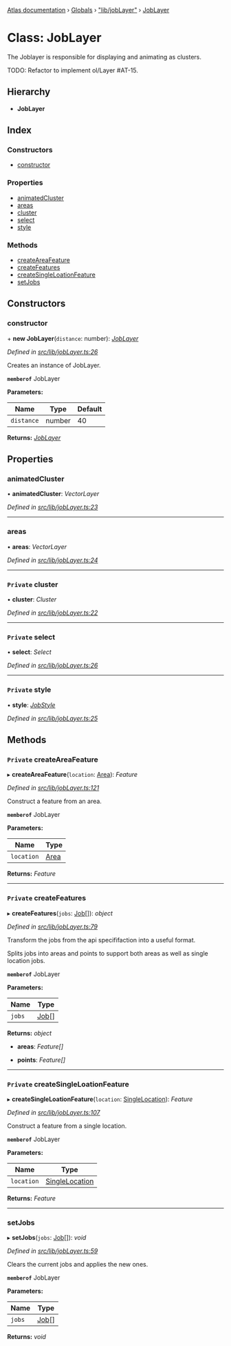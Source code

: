 [Atlas documentation](../README.md) › [Globals](../globals.md) › ["lib/jobLayer"](../modules/_lib_joblayer_.md) › [JobLayer](_lib_joblayer_.joblayer.md)

# Class: JobLayer

The Joblayer is responsible for displaying and animating as clusters.

TODO: Refactor to implement ol/Layer #AT-15.

## Hierarchy

* **JobLayer**

## Index

### Constructors

* [constructor](_lib_joblayer_.joblayer.md#constructor)

### Properties

* [animatedCluster](_lib_joblayer_.joblayer.md#animatedcluster)
* [areas](_lib_joblayer_.joblayer.md#areas)
* [cluster](_lib_joblayer_.joblayer.md#private-cluster)
* [select](_lib_joblayer_.joblayer.md#private-select)
* [style](_lib_joblayer_.joblayer.md#private-style)

### Methods

* [createAreaFeature](_lib_joblayer_.joblayer.md#private-createareafeature)
* [createFeatures](_lib_joblayer_.joblayer.md#private-createfeatures)
* [createSingleLoationFeature](_lib_joblayer_.joblayer.md#private-createsingleloationfeature)
* [setJobs](_lib_joblayer_.joblayer.md#setjobs)

## Constructors

###  constructor

\+ **new JobLayer**(`distance`: number): *[JobLayer](_lib_joblayer_.joblayer.md)*

*Defined in [src/lib/jobLayer.ts:26](https://github.com/chronark/atlas/blob/3cdd76f/src/lib/jobLayer.ts#L26)*

Creates an instance of JobLayer.

**`memberof`** JobLayer

**Parameters:**

Name | Type | Default |
------ | ------ | ------ |
`distance` | number | 40 |

**Returns:** *[JobLayer](_lib_joblayer_.joblayer.md)*

## Properties

###  animatedCluster

• **animatedCluster**: *VectorLayer*

*Defined in [src/lib/jobLayer.ts:23](https://github.com/chronark/atlas/blob/3cdd76f/src/lib/jobLayer.ts#L23)*

___

###  areas

• **areas**: *VectorLayer*

*Defined in [src/lib/jobLayer.ts:24](https://github.com/chronark/atlas/blob/3cdd76f/src/lib/jobLayer.ts#L24)*

___

### `Private` cluster

• **cluster**: *Cluster*

*Defined in [src/lib/jobLayer.ts:22](https://github.com/chronark/atlas/blob/3cdd76f/src/lib/jobLayer.ts#L22)*

___

### `Private` select

• **select**: *Select*

*Defined in [src/lib/jobLayer.ts:26](https://github.com/chronark/atlas/blob/3cdd76f/src/lib/jobLayer.ts#L26)*

___

### `Private` style

• **style**: *[JobStyle](_styles_jobs_.jobstyle.md)*

*Defined in [src/lib/jobLayer.ts:25](https://github.com/chronark/atlas/blob/3cdd76f/src/lib/jobLayer.ts#L25)*

## Methods

### `Private` createAreaFeature

▸ **createAreaFeature**(`location`: [Area](../modules/_types_customtypes_.md#area)): *Feature*

*Defined in [src/lib/jobLayer.ts:121](https://github.com/chronark/atlas/blob/3cdd76f/src/lib/jobLayer.ts#L121)*

Construct a feature from an area.

**`memberof`** JobLayer

**Parameters:**

Name | Type |
------ | ------ |
`location` | [Area](../modules/_types_customtypes_.md#area) |

**Returns:** *Feature*

___

### `Private` createFeatures

▸ **createFeatures**(`jobs`: [Job](../interfaces/_types_customtypes_.job.md)[]): *object*

*Defined in [src/lib/jobLayer.ts:79](https://github.com/chronark/atlas/blob/3cdd76f/src/lib/jobLayer.ts#L79)*

Transform the jobs from the api specififaction into a useful format.

Splits jobs into areas and points to support both areas as well as single location jobs.

**`memberof`** JobLayer

**Parameters:**

Name | Type |
------ | ------ |
`jobs` | [Job](../interfaces/_types_customtypes_.job.md)[] |

**Returns:** *object*

* **areas**: *Feature[]*

* **points**: *Feature[]*

___

### `Private` createSingleLoationFeature

▸ **createSingleLoationFeature**(`location`: [SingleLocation](../interfaces/_types_customtypes_.singlelocation.md)): *Feature*

*Defined in [src/lib/jobLayer.ts:107](https://github.com/chronark/atlas/blob/3cdd76f/src/lib/jobLayer.ts#L107)*

Construct a feature from a single location.

**`memberof`** JobLayer

**Parameters:**

Name | Type |
------ | ------ |
`location` | [SingleLocation](../interfaces/_types_customtypes_.singlelocation.md) |

**Returns:** *Feature*

___

###  setJobs

▸ **setJobs**(`jobs`: [Job](../interfaces/_types_customtypes_.job.md)[]): *void*

*Defined in [src/lib/jobLayer.ts:59](https://github.com/chronark/atlas/blob/3cdd76f/src/lib/jobLayer.ts#L59)*

Clears the current jobs and applies the new ones.

**`memberof`** JobLayer

**Parameters:**

Name | Type |
------ | ------ |
`jobs` | [Job](../interfaces/_types_customtypes_.job.md)[] |

**Returns:** *void*
